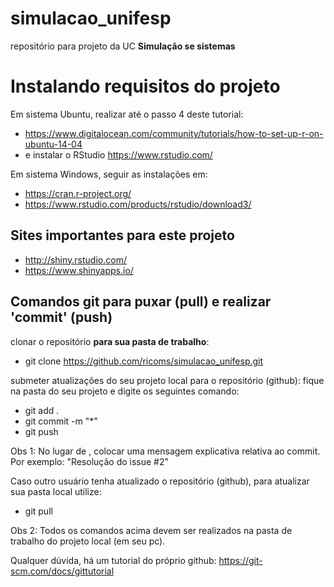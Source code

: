 # simulacao_unifesp
repositório para projeto da UC **Simulação se sistemas**

# Instalando requisitos do projeto
Em sistema Ubuntu, realizar até o passo 4 deste tutorial:
* https://www.digitalocean.com/community/tutorials/how-to-set-up-r-on-ubuntu-14-04
* e instalar o RStudio https://www.rstudio.com/

Em sistema Windows, seguir as instalações em:
* https://cran.r-project.org/
* https://www.rstudio.com/products/rstudio/download3/

## Sites importantes para este projeto
* http://shiny.rstudio.com/
* https://www.shinyapps.io/

## Comandos git para puxar (pull) e realizar 'commit' (push)

clonar o repositório **para sua pasta de trabalho**:

* git clone https://github.com/ricoms/simulacao_unifesp.git

submeter atualizações do seu projeto local para o repositório (github):
fique na pasta do seu projeto e digite os seguintes comando:

* git add .
* git commit -m "<mensagem>*"
* git push

Obs 1: No lugar de <mensagem>, colocar uma mensagem explicativa relativa ao commit. Por exemplo: "Resolução do issue #2"

Caso outro usuário tenha atualizado o repositório (github), para atualizar sua pasta local utilize:

* git pull

Obs 2: Todos os comandos acima devem ser realizados na pasta de trabalho do projeto local (em seu pc).

Qualquer dúvida, há um tutorial do próprio github: https://git-scm.com/docs/gittutorial
